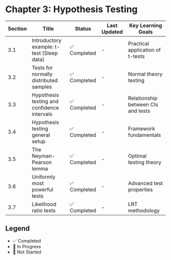 # Chapter 3: Hypothesis Testing

| Section | Title                                       | Status       | Last Updated | Key Learning Goals                 |
| ------- | ------------------------------------------- | ------------ | ------------ | ---------------------------------- |
| 3.1     | Introductory example: t-test (Sleep data)   | ✅ Completed | -            | Practical application of t-tests   |
| 3.2     | Tests for normally distributed samples      | ✅ Completed | -            | Normal theory testing              |
| 3.3     | Hypothesis testing and confidence intervals | ✅ Completed | -            | Relationship between CIs and tests |
| 3.4     | Hypothesis testing general setup            | ✅ Completed | -            | Framework fundamentals             |
| 3.5     | The Neyman-Pearson lemma                    | ✅ Completed | -            | Optimal testing theory             |
| 3.6     | Uniformly most powerful tests               | ✅ Completed | -            | Advanced test properties           |
| 3.7     | Likelihood ratio tests                      | ✅ Completed | -            | LRT methodology                    |

## Legend

- ✅ Completed
- 🚧 In Progress
- 📝 Not Started
